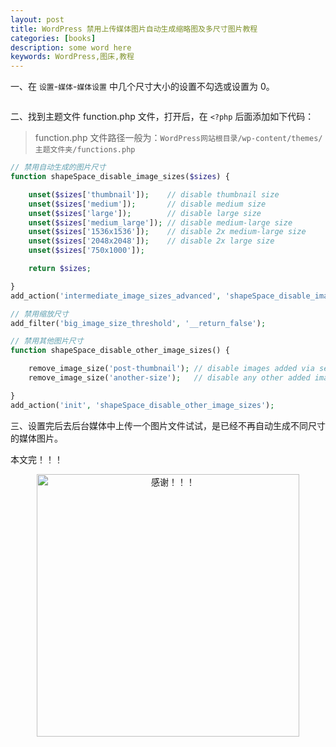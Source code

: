 ```yaml
---
layout: post
title: WordPress 禁用上传媒体图片自动生成缩略图及多尺寸图片教程
categories: [books]
description: some word here
keywords: WordPress,图床,教程
---
```


一、在 `设置`-`媒体`-`媒体设置` 中几个尺寸大小的设置不勾选或设置为 0。

<div align="center"><img src="http://cdnjson.com/images/2024/10/11/image0c782754dea73a38.md.png" alt=""></div>

二、找到主题文件 function.php 文件，打开后，在 `<?php` 后面添加如下代码：

> function.php 文件路径一般为：`WordPress网站根目录/wp-content/themes/主题文件夹/functions.php`

```php
// 禁用自动生成的图片尺寸
function shapeSpace_disable_image_sizes($sizes) {

    unset($sizes['thumbnail']);    // disable thumbnail size
    unset($sizes['medium']);       // disable medium size
    unset($sizes['large']);        // disable large size
    unset($sizes['medium_large']); // disable medium-large size
    unset($sizes['1536x1536']);    // disable 2x medium-large size
    unset($sizes['2048x2048']);    // disable 2x large size
    unset($sizes['750x1000']);

    return $sizes;

}
add_action('intermediate_image_sizes_advanced', 'shapeSpace_disable_image_sizes');

// 禁用缩放尺寸
add_filter('big_image_size_threshold', '__return_false');

// 禁用其他图片尺寸
function shapeSpace_disable_other_image_sizes() {

    remove_image_size('post-thumbnail'); // disable images added via set_post_thumbnail_size()
    remove_image_size('another-size');   // disable any other added image sizes

}
add_action('init', 'shapeSpace_disable_other_image_sizes');
```

三、设置完后去后台媒体中上传一个图片文件试试，是已经不再自动生成不同尺寸的媒体图片。

本文完！！！

<div align="center"><img src="https://pic.imgdb.cn/item/6707df6bd29ded1a8ce37031.gif" alt="感谢！！！" width="420px" height="auto"/></div>
